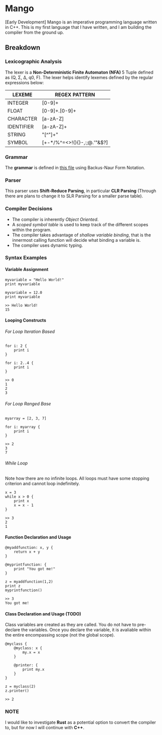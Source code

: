 # Mango
[Early Development] Mango is an imperative programming language written in C++. This is my first language that I have written, and I am building the compiler from the ground up.

## Breakdown

### Lexicographic Analysis
The lexer is a __Non-Deterministic Finite Automaton (NFA)__ 5 Tuple defined as (Q, Σ, Δ, q0, F).
The lexer helps identify lexemes defined by the regular expressions below:

| LEXEME     |  REGEX PATTERN              |
| ---------- | --------------------------- |
| INTEGER    | [0-9]+                      |
| FLOAT      | [0-9]+.[0-9]+               |
| CHARACTER  | [a-zA-Z]                    |
| IDENTIFIER | [a-zA-Z]+                   |
| STRING     | \"[^\"]+\"                  |
| SYMBOL     | [+-*/%^=<>!(){}-,:;@.'"&$?] |

### Grammar
The __grammar__ is defined in [this file](generator/grammar) using Backus-Naur Form Notation.

### Parser
This parser uses __Shift-Reduce Parsing__, in particular __CLR Parsing__ (Through there are plans to change it to SLR Parsing for a smaller parse table).

### Compiler Decisions
- The compiler is inherently _Object Oriented_.
- A _scoped symbol table_ is used to keep track of the different scopes within the program.
- The compiler takes advantage of _shallow variable binding_, that is the innermost calling function will decide what binding a variable is.
- The compiler uses dynamic typing.

### Syntax Examples
#### Variable Assignment
```
myvariable = "Hello World!"
print myvariable

myvariable = 12.0
print myvariable

>> Hello World!
15
```

#### Looping Constructs
###### For Loop Iteration Based
```
for i: 2 {
    print i
}

for i: 2..4 {
    print i
}

>> 0
1
2
3
```
###### For Loop Ranged Base
```
myarray = [2, 3, 7]

for i: myarray {
    print i
}

>> 2
3
7
```

###### While Loop
Note how there are no infinite loops. All loops must have some stopping criterion and cannot loop indefinitely.
```
x = 3
while x > 0 {
    print x
    x = x - 1
}

>> 3
2
1
```

#### Function Declaration and Usage
```
@myaddfunction: x, y {
    return x + y
}

@myprintfunction: {
    print "You got me!"
}

z = myaddfunction(1,2)
print z
myprintfunction()

>> 3
You got me!
```

#### Class Declaration and Usage (TODO)
Class variables are created as they are called. You do not have to pre-declare the variables. Once you declare the variable, it is avaliable within the entire encompassing scope (not the global scope).
```
@myclass {
    @myclass: x {
        my.x = x
    }
    
    @printer: {
        print my.x
    }
}

z = myclass(2)
z.printer()

>> 2
```

### NOTE
I would like to investigate __Rust__ as a potential option to convert the compiler to, but for now I will continue with __C++__.
